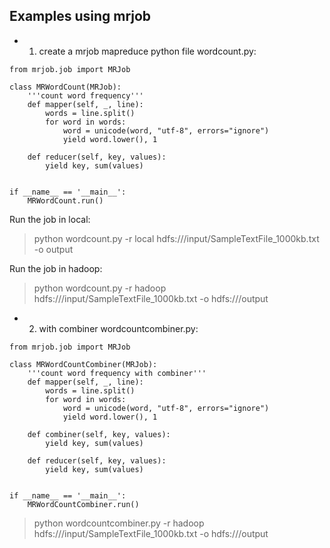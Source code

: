 ## Examples using mrjob


* 1. create a mrjob mapreduce python file wordcount.py:


```
from mrjob.job import MRJob

class MRWordCount(MRJob):
    '''count word frequency'''
    def mapper(self, _, line):
        words = line.split()
        for word in words:
            word = unicode(word, "utf-8", errors="ignore")
            yield word.lower(), 1

    def reducer(self, key, values):
        yield key, sum(values)


if __name__ == '__main__':
    MRWordCount.run()

```

Run the job in local:

> python wordcount.py -r local hdfs:///input/SampleTextFile_1000kb.txt -o output

Run the job in hadoop:

> python wordcount.py -r hadoop hdfs:///input/SampleTextFile_1000kb.txt -o hdfs:///output


* 2. with combiner wordcountcombiner.py:

```
from mrjob.job import MRJob
  
class MRWordCountCombiner(MRJob):
    '''count word frequency with combiner'''
    def mapper(self, _, line):
        words = line.split()
        for word in words:
            word = unicode(word, "utf-8", errors="ignore")
            yield word.lower(), 1

    def combiner(self, key, values):
        yield key, sum(values)

    def reducer(self, key, values):
        yield key, sum(values)


if __name__ == '__main__':
    MRWordCountCombiner.run()
```

> python wordcountcombiner.py -r hadoop hdfs:///input/SampleTextFile_1000kb.txt -o hdfs:///output

